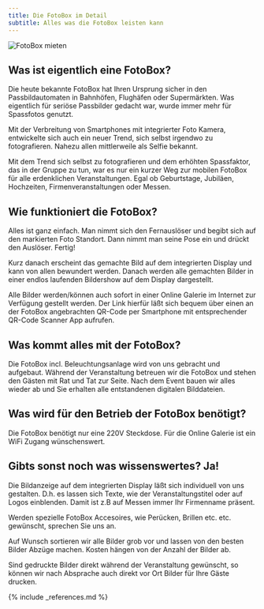 ```yaml
---
title: Die FotoBox im Detail
subtitle: Alles was die FotoBox leisten kann
---
```

<img title="FotoBox mieten in Gernsheim" alt="FotoBox mieten" src="{% if site.url_cdn %}{{ site.url_cdn | prepend: site.baseurl }}{% else %}{{ site.url | prepend: site.baseurl }}{% endif %}{{ site.assets.images }}/fotobox-gernsheim{{ site.version }}.jpg" class="pull-left">

## Was ist eigentlich eine FotoBox?

Die heute bekannte FotoBox hat Ihren Ursprung sicher in den Passbildautomaten in Bahnhöfen, Flughäfen oder Supermärkten. Was eigentlich für seriöse Passbilder gedacht war, wurde immer mehr für Spassfotos genutzt. 

Mit der Verbreitung von Smartphones mit integrierter Foto Kamera, entwickelte sich auch ein neuer Trend, sich selbst irgendwo zu fotografieren. Nahezu allen mittlerweile als Selfie bekannt.

Mit dem Trend sich selbst zu fotografieren und dem erhöhten Spassfaktor, das in der Gruppe zu tun, war es nur ein kurzer Weg zur mobilen FotoBox für alle erdenklichen Veranstaltungen. Egal ob Geburtstage, Jubiläen, Hochzeiten, Firmenveranstaltungen oder Messen.

## Wie funktioniert die FotoBox?

Alles ist ganz einfach. Man nimmt sich den Fernauslöser und begibt sich auf den markierten Foto Standort. Dann nimmt man seine Pose ein und drückt den Auslöser. Fertig!

Kurz danach erscheint das gemachte Bild auf dem integrierten Display und kann von allen bewundert werden. Danach werden alle gemachten Bilder in einer endlos laufenden Bildershow auf dem Display dargestellt.

Alle Bilder werden/können auch sofort in einer Online Galerie im Internet zur Verfügung gestellt werden. Der Link hierfür läßt sich bequem über einen an der FotoBox angebrachten QR-Code per Smartphone mit entsprechender QR-Code Scanner App aufrufen.

## Was kommt alles mit der FotoBox?

Die FotoBox incl. Beleuchtungsanlage wird von uns gebracht und aufgebaut. Während der Veranstaltung betreuen wir die FotoBox und stehen den Gästen mit Rat und Tat zur Seite. Nach dem Event bauen wir alles wieder ab und Sie erhalten alle entstandenen digitalen Bilddateien.

## Was wird für den Betrieb der FotoBox benötigt?

Die FotoBox benötigt nur eine 220V Steckdose. Für die Online Galerie ist ein WiFi Zugang wünschenswert.

## Gibts sonst noch was wissenswertes? Ja!

Die Bildanzeige auf dem integrierten Display läßt sich individuell von uns gestalten. D.h. es lassen sich Texte, wie der Veranstaltungstitel oder auf Logos einblenden. Damit ist z.B auf Messen immer Ihr Firmenname präsent.

Werden spezielle FotoBox Accesoires, wie Perücken, Brillen etc. etc. gewünscht, sprechen Sie uns an.

Auf Wunsch sortieren wir alle Bilder grob vor und lassen von den besten Bilder Abzüge machen. Kosten hängen von der Anzahl der Bilder ab.

Sind gedruckte Bilder direkt während der Veranstaltung gewünscht, so können wir nach Absprache auch direkt vor Ort Bilder für Ihre Gäste drucken. 


{% include _references.md %}



